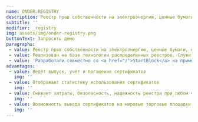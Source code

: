 ```yaml
---
name: ONDER.REGISTRY
description: Реестр прав собственности на электроэнергию, ценные бумаги, недвижимость и пр
subtitle: ''
modifier: _registry
img: assets/img/onder-registry.png
buttonText: Запросить демо
paragraphs:
 - value: Реестр прав собственности на электроэнергию, ценные бумаги, недвижимость и пр. 
 - value: Реализован на базе технологии распределенных реестров. Служит для выдачи и обращения цифровых активов, которые хранят право на собственность.
 - value: 'Разработали совместно со <a href="/">StartBlock</a> на примере реестра зеленых сертификатов.'
advantages: 
 - value: Ведёт выпуск, учёт и погашение сертификатов
   img: ''
 - value: Отображает статистику использования сертификатов
   img: ''
 - value: Снижает затраты, безопасность, надежность реестра при любом числе пользователей
   img: ''
 - value: Возможность вывода сертификатов на мировые торговые площадки
   img: ''
---
```

